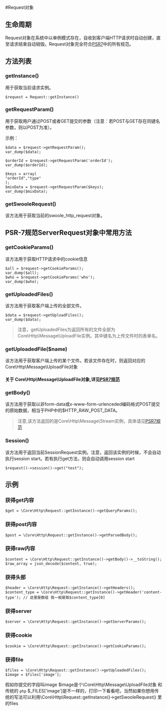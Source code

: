 #Request对象

## 生命周期
Request对象在系统中以单例模式存在，自收到客户端HTTP请求时自动创建，直至请求结束自动销毁。Request对象完全符合[PSR7](psr-7.md)中的所有规范。
## 方法列表
### getInstance()
用于获取当前请求实例。
```
$request = Request::getInstance()
```
### getRequestParam()
用于获取用户通过POST或者GET提交的参数（注意：若POST与GET存在同键名参数，则以POST为准）。

示例：
```
$data = $request->getRequestParam();
var_dump($data);

$orderId = $request->getRequestParam('orderId');
var_dump($orderId);

$keys = array(
"orderId","type"
);
$mixData = $request->getRequestParam($keys);
var_dump($mixData);
```
### getSwooleRequest()
该方法用于获取当前的swoole_http_request对象。

## PSR-7规范ServerRequest对象中常用方法
### getCookieParams()
该方法用于获取HTTP请求中的cookie信息
```
$all = $request->getCookieParams();
var_dump($all);
$who = $request->getCookieParams('who');
var_dump($who);
```
### getUploadedFiles()
该方法用于获取客户端上传的全部文件。
```
$data = $request->getUploadFiles();
var_dump($data);
```
> 注意，getUploadedFiles为返回所有的文件全部为Core\Http\Message\UploadFile实例。其中键名为上传文件时的表单名。

### getUploadedFile($name)
该方法用于获取客户端上传的某个文件。若该文件存在时，则返回对应的Core\Http\Message\UploadFile对象
#### 关于 Core\Http\Message\UploadFile对象,详见[PSR7规范](Base/Controller/psr-7.md)

### getBody()
该方法用于获取以非form-data或x-www-form-urlenceded编码格式POST提交的原始数据，相当于PHP中的$HTTP_RAW_POST_DATA。
> 注意,该方法返回的是Core\Http\Message\Stream实例，具体请见[PSR7规范](Base/Controller/psr-7.md)

### Session()
该方法用于返回当前SessionRequest实例。注意，返回该实例的时候，不会自动执行session start。若有执行get方法，则会自动调用session start
```
$request()->session()->get("test");
```
## 示例
### 获得get内容
```
$get = \Core\Http\Request::getInstance()->getQueryParams();
```
### 获得post内容
```
$post = \Core\Http\Request::getInstance()->getParsedBody();
```
### 获得raw内容
```
$content = \Core\Http\Request::getInstance()->getBody()->__toString();
$raw_array = json_decode($content, true);
```

### 获得头部
```
$header = \Core\Http\Request::getInstance()->getHeaders();
$content_type = \Core\Http\Request::getInstance()->getHeader('content-type'); // 这里是数组 我一般是取$content_type[0]
```
### 获得server
```
$server = \Core\Http\Request::getInstance()->getServerParams();

```
### 获得cookie
```
$cookie = \Core\Http\Request::getInstance()->getCookieParams();

```
### 获得file
```
$files = \Core\Http\Request::getInstance()->getUploadedFiles();
$image = $files['image'];
```
假如你提交的字段叫image
$image是个\Core\Http\Message\UploadFile对象
和传统的 `php` $_FILES['image']是不一样的，打印一下看看吧，当然如果你想用传统的写法可以利用\Core\Http\Request::getInstance()->getSwooleRequest() 里的files

<script>
var _hmt = _hmt || [];
(function() {
var hm = document.createElement("script");
hm.src = "https://hm.baidu.com/hm.js?4c8d895ff3b25bddb6fa4185c8651cc3";
var s = document.getElementsByTagName("script")[0];
s.parentNode.insertBefore(hm, s);
})();
</script>
<script>
(function(){
var bp = document.createElement('script');
var curProtocol = window.location.protocol.split(':')[0];
if (curProtocol === 'https') {
bp.src = 'https://zz.bdstatic.com/linksubmit/push.js';
}
else {
bp.src = 'http://push.zhanzhang.baidu.com/push.js';
}
var s = document.getElementsByTagName("script")[0];
s.parentNode.insertBefore(bp, s);
})();
</script>